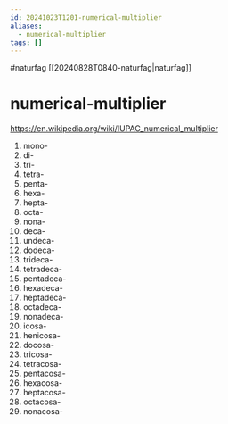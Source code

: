 ```yaml
---
id: 20241023T1201-numerical-multiplier
aliases:
  - numerical-multiplier
tags: []
---
```


#naturfag [[20240828T0840-naturfag|naturfag]]

# numerical-multiplier

https://en.wikipedia.org/wiki/IUPAC_numerical_multiplier

1. mono-
2. di-
3. tri-
4. tetra-
5. penta-
6. hexa-
7. hepta-
8. octa-
9. nona-
10. deca-
11. undeca-
12. dodeca-
13. trideca-
14. tetradeca-
15. pentadeca-
16. hexadeca-
17. heptadeca-
18. octadeca-
19. nonadeca-
20. icosa-
21. henicosa-
22. docosa-
23. tricosa-
24. tetracosa-
25. pentacosa-
26. hexacosa-
27. heptacosa-
28. octacosa-
29. nonacosa-
